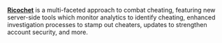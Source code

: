 [**Ricochet**](https://www.callofduty.com/warzone/ricochet) is a multi-faceted approach to combat cheating, featuring new server-side tools which monitor analytics to identify cheating, enhanced investigation processes to stamp out cheaters, updates to strengthen account security, and more.